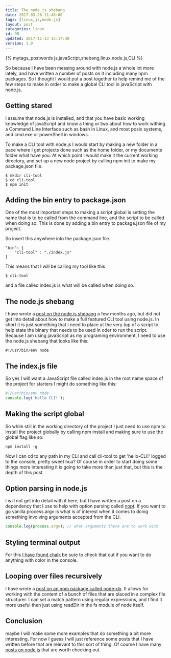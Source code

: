 ```yaml
---
title: The node.js shebang
date: 2017-03-26 11:48:00
tags: [linux,js,node.js]
layout: post
categories: linux
id: 90
updated: 2017-11-13 15:17:40
version: 1.0
---
```


{% mytags_postwords js,javaScript,shebang,linux,node.js,CLI %}

So because I have been messing around with node.js a whole lot more lately, and have written a number of posts on it including many npm packages. So I thought I would put a post together to help remind me of the few steps to make in order to make a global CLI tool in javaScript with node.js.

<!-- more -->

## Getting stared

I assume that node.js is installed, and that you have basic working knowledge of javaScript and know a thing or two about how to work withing a Command Line Interface such as bash in Linux, and most posix systems, and cmd.exe or powerShell in windows.

To make a CLI tool with node.js I would start by making a new folder in a pace where I get projects done such as the home folder, or my documents folder what have you. At which point I would make it the current working directory, and set up a new node project by calling npm init to make my package.json file.

```
$ mkdir cli-tool
$ cd cli-tool
$ npm init
```

## Adding the bin entry to package.json

One of the most important steps to making a script global is setting the name that is to be called from the command line, and the script to be called when doing so. This is done by adding a bin entry to package.json file of my project.

So insert this anywhere into the package.json file.
```
"bin": {
    "cli-tool" : "./index.js"
}
```

This means that I will be calling my tool like this

```
$ cli-tool
```

and a file called index.js is what will be called when doing so.


## The node.js shebang

I have wrote a [post on the node.js shebang](/2017/03/26/linux_shebang/) a few months ago, but did not get into detail about how to make a full featured CLI tool using node.js. In short it is just something that I need to place at the very top of a script to help state the binary that needs to be used in oder to run the script. Because I am using javaScript as my programing environment, I need to use the node.js shebang that looks like this:

```
#!/usr/bin/env node
```

## The index.js file

So yes I will want a JavaScript file called index.js in the root name space of the project for starters I might do something like this:

```js
#!/usr/bin/env node
console.log('hello CLI!');
```

## Making the script global

So while still in the working directory of the project I just need to use npm to install the project globally by calling npm install and making sure to use the global flag like so:

```
npm install -g
```

Now I can cd to any path in my CLI and call cli-tool to get 'hello-CLI!' logged to the console, pretty sweet hua? Of course in order to start doing some things more interesting it is going to take more than just that, but this is the depth of this post.

## Option parsing in node.js

I will not get into detail with it here, but I have written a post on a dependency that I use to help with option parsing called [nopt](/2017/05/05/nodejs-nopt/). If you want to go vanilla process.argv is what is of interest when it comes to doing something involving arguments accepted from the CLI.

```js
console.log(process.argv); // what arguments there are to work with
```

## Styling terminal output

For this [I have found chalk](/2017/05/31/nodejs-chalk/) be sure to check that out if you want to do anything with color in the console.

## Looping over files recursively

I have wrote a [post on an npm package called node-dir](/2017/11/05/nodejs-node-dir/). It allows for working with the content of a bunch of files that are placed in a complex file structurer. I can set a match pattern using regular expressions, and I find it more useful then just using readDir in the fs module of node itself.

## Conclusion

maybe I will make some more examples that do something a bit more interesting. For now I guess I will just reference some posts that I have written before that are relevant to this sort of thing. Of course I have many [posts on node.js](/categories/node-js/) that are worth checking out.
